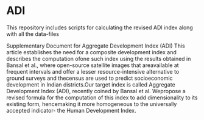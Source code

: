 # ADI
This repository includes scripts for calculating the revised ADI index along with all the data-files


Supplementary Document for Aggregate Development Index (ADI)
This article establishes the need for a composite development index and describes the computation ofone such index using the results obtained in Bansal et al., where open-source satellite images that areavailable  at  frequent  intervals  and  offer  a  lesser  resource-intensive  alternative  to  ground  surveys  and  thecensus are used to predict socioeconomic development in Indian districts.Our target index is called Aggregate Development Index (ADI), recently coined by Bansal et al.  Wepropose a revised formula for the computation of this index to add dimensionality to its existing form, hencemaking it more homogeneous to the universally accepted indicator- the Human Development Index.  
